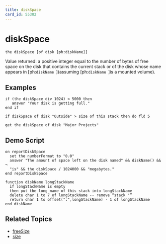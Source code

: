 ```yaml
---
title: diskSpace
card_id: 55302
---
```


# diskSpace

```
the diskSpace [of disk [ph:diskName]]
```

Value returned: a positive integer equal to the number of bytes of free space on the disk that contains the current stack or of the disk whose name appears in [ph:<code>diskName </code>](assuming [ph:<code>diskName </code>]is a mounted volume).

## Examples

```
if (the diskSpace div 1024) < 5000 then
   answer "Your disk is getting full."  
end if

if diskSpace of disk "Outside" > size of this stack then do fld 5

get the diskSpace of disk "Major Projects"
```

## Demo Script

```
on reportDiskSpace
  set the numberFormat to "0.0"
  answer "The amount of space left on the disk named" && diskName() && ¬
  "is" && the diskSpace / 1024000 && "megabytes."
end reportDiskSpace

function diskName longStackName
  if longStackName is empty
  then put the long name of this stack into longStackName
  delete char 1 to 7 of longStackName -- remove “stack "”
  return char 1 to offset(":",longStackName) - 1 of longStackName
end diskName
```

## Related Topics

* [freeSize](/HyperTalkReference/properties/freeSize)
* [size](/HyperTalkReference/properties/size)
